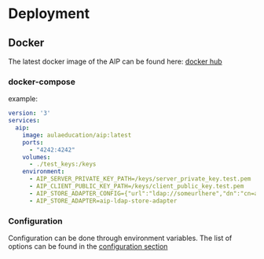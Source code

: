 # Deployment

## Docker

The latest docker image of the AIP can be found here: [docker hub](https://hub.docker.com/r/aulaeducation/aip/)

### docker-compose

example:
```yml
version: '3'
services:
  aip:
    image: aulaeducation/aip:latest
    ports:
      - "4242:4242"
    volumes:
      - ./test_keys:/keys
    environment:
      - AIP_SERVER_PRIVATE_KEY_PATH=/keys/server_private_key.test.pem
      - AIP_CLIENT_PUBLIC_KEY_PATH=/keys/client_public_key.test.pem
      - AIP_STORE_ADAPTER_CONFIG={"url":"ldap://someurlhere","dn":"cn=admin,dc=aula,dc=education","secret":"somepassword","filter":"(&(email={{{ id }}}))","scope":"sub","searchBase":"dc=aula,dc=education"}
      - AIP_STORE_ADAPTER=aip-ldap-store-adapter
```

### Configuration

Configuration can be done through environment variables.
The list of options can be found in the [configuration section](./configuration)
